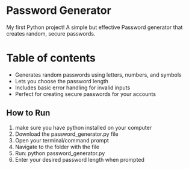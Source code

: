 # Password Generator
My first Python project! A simple but effective Password generator that creates random, secure passwords.

# Table of contents
- Generates random passwords using letters, numbers, and symbols
- Lets you choose the password length
- Includes basic error handling for invalid inputs
- Perfect for creating secure passwords for your accounts
## How to Run
1. make sure you have python installed on your computer
2. Download the password_generator.py file
3. Open your terminal/command prompt
4. Navigate to the folder with the file
5. Run: python password_generator.py
6. Enter your desired password length when prompted
